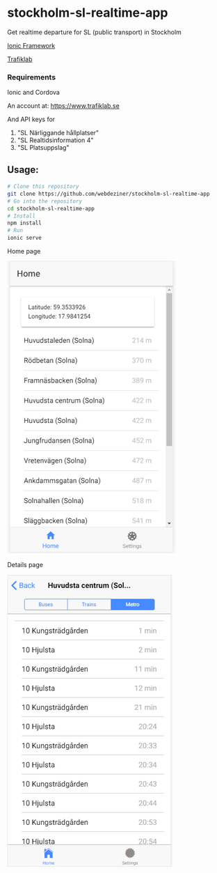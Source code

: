 # stockholm-sl-realtime-app
Get realtime departure for SL (public transport) in Stockholm

[Ionic Framework](http://ionicframework.com/)

[Trafiklab](https://www.trafiklab.se)


### Requirements
Ionic and Cordova

An account at: https://www.trafiklab.se

And API keys for
1. "SL Närliggande hållplatser"
2. "SL Realtidsinformation 4"
3. "SL Platsuppslag"

## Usage:
```bash
# Clone this repository
git clone https://github.com/webdeziner/stockholm-sl-realtime-app
# Go into the repository
cd stockholm-sl-realtime-app
# Install
npm install
# Run
ionic serve
```

Home page

![screenshot](https://raw.githubusercontent.com/webdeziner/stockholm-sl-realtime-app/master/home.PNG)

Details page

![screenshot](https://raw.githubusercontent.com/webdeziner/stockholm-sl-realtime-app/master/details.PNG)
